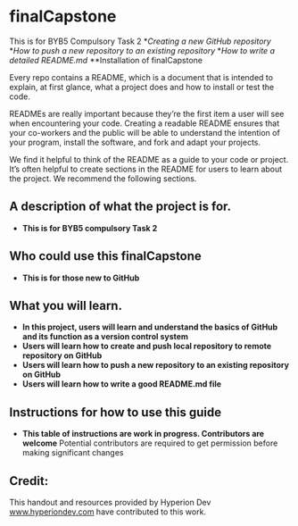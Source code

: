 # finalCapstone
This is for BYB5 Compulsory Task 2
 **Creating a new GitHub repository* 
 **How to push a new repository to an existing repository*
 **How to write a detailed README.md*
 **Installation of finalCapstone 

Every repo contains a README, which is a document that is intended to explain, at first glance, what a project does and how to install or test the code.

READMEs are really important because they’re the first item a user will see when encountering your code. Creating a readable README ensures that your co-workers and the public will be able to understand the intention of your program, install the software, and fork and adapt your projects.

We find it helpful to think of the README as a guide to your code or project. It’s often helpful to create sections in the README for users to learn about the project. We recommend the following sections.

## A description of what the project is for.
* **This is for BYB5 compulsory Task 2**
  
## Who could use this finalCapstone
* **This is for those new to GitHub**
  
## What you will learn. 
* **In this project, users will learn and understand the basics of GitHub and its function as a version control system**
* **Users will learn how to create and push local repository to remote repository on GitHub**
* **Users will learn how to push a new repository to an existing repository on GitHub**
* **Users will learn how to write a good README.md file**

## Instructions for how to use this guide
* **This table of instructions are work in progress. Contributors are welcome** Potential contributors are required to get permission before making significant changes
  
## Credit:
This handout and resources provided by Hyperion Dev www.hyperiondev.com have contributed to this work.
